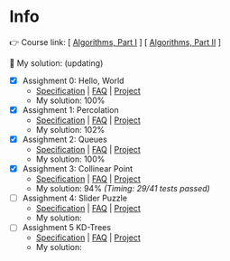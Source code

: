 # Info

👉 Course link:  [ [Algorithms, Part Ⅰ](https://www.coursera.org/learn/algorithms-part1/) ] [ [Algorithms, Part Ⅱ](https://www.coursera.org/learn/algorithms-part2/) ]

📅 My solution: (updating)

- [x] Assighment 0: Hello, World
  - [Specification](https://coursera.cs.princeton.edu/algs4/assignments/hello/specification.php) | [FAQ](https://coursera.cs.princeton.edu/algs4/assignments/hello/faq.php) | [Project](https://coursera.cs.princeton.edu/algs4/assignments/hello/hello.zip)
  - My solution: 100%
- [x] Assighment 1: Percolation
  - [Specification](https://coursera.cs.princeton.edu/algs4/assignments/percolation/specification.php) | [FAQ](https://coursera.cs.princeton.edu/algs4/assignments/percolation/faq.php) | [Project](https://coursera.cs.princeton.edu/algs4/assignments/percolation/percolation.zip)
  - My solution: 102%
- [x] Assighment 2: Queues
  - [Specification](https://coursera.cs.princeton.edu/algs4/assignments/queues/specification.php) | [FAQ](https://coursera.cs.princeton.edu/algs4/assignments/queues/faq.php) | [Project](https://coursera.cs.princeton.edu/algs4/assignments/queues/queues.zip)
  - My solution: 100%
- [x] Assighment 3: Collinear Point
  - [Specification](https://coursera.cs.princeton.edu/algs4/assignments/collinear/specification.php) | [FAQ](https://coursera.cs.princeton.edu/algs4/assignments/collinear/faq.php) | [Project](https://coursera.cs.princeton.edu/algs4/assignments/collinear/collinear.zip)
  - My solution: 94% _(Timing:  29/41 tests passed)_
- [ ] Assighment 4: Slider Puzzle
  - [Specification](https://coursera.cs.princeton.edu/algs4/assignments/8puzzle/specification.php) | [FAQ](https://coursera.cs.princeton.edu/algs4/assignments/8puzzle/faq.php) | [Project](https://coursera.cs.princeton.edu/algs4/assignments/8puzzle/8puzzle.zip)
  - My solution: 
- [ ] Assighment 5 KD-Trees
  - [Specification](https://coursera.cs.princeton.edu/algs4/assignments/kdtree/specification.php) | [FAQ](https://coursera.cs.princeton.edu/algs4/assignments/kdtree/faq.php) | [Project](https://coursera.cs.princeton.edu/algs4/assignments/kdtree/kdtree.zip)
  - My solution: 
